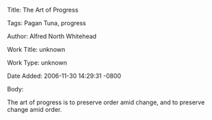 Title:  The Art of Progress

Tags:   Pagan Tuna, progress

Author: Alfred North Whitehead

Work Title: unknown

Work Type: unknown

Date Added: 2006-11-30 14:29:31 -0800

Body: 

The art of progress is to preserve order amid change, and to preserve change amid order.

